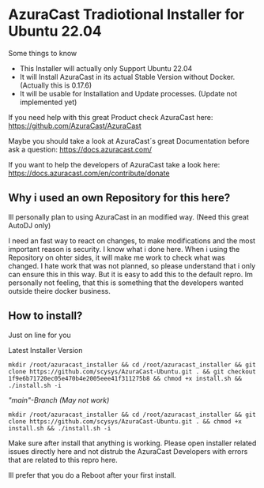 # AzuraCast Tradiotional Installer for Ubuntu 22.04

Some things to know
- This Installer will actually only Support Ubuntu 22.04
- It will Install AzuraCast in its actual Stable Version without Docker. (Actually this is 0.17.6)
- It will be usable for Installation and Update processes. (Update not implemented yet)

If you need help with this great Product check AzuraCast here: https://github.com/AzuraCast/AzuraCast

Maybe you should take a look at AzuraCast´s great Documentation before ask a question: https://docs.azuracast.com/

If you want to help the developers of AzuraCast take a look here: https://docs.azuracast.com/en/contribute/donate

## Why i used an own Repository for this here?

Ill personally plan to using AzuraCast in an modified way. (Need this great AutoDJ only)

I need an fast way to react on changes, to make modifications and the most important reason is security. I know what i done here. When i using the Repository on ohter sides, it will make me work to check what was changed. I hate work that was not planned, so please understand that i only can ensure this in this way. But it is easy to add this to the default repro. Im personally not feeling, that this is something that the developers wanted outside theire docker business.

## How to install?

Just on line for you

Latest Installer Version

```
mkdir /root/azuracast_installer && cd /root/azuracast_installer && git clone https://github.com/scysys/AzuraCast-Ubuntu.git . && git checkout 1f9e6b71720ec05e470b4e2005eee41f311275b8 && chmod +x install.sh && ./install.sh -i
```

*"main"-Branch (May not work)*

```
mkdir /root/azuracast_installer && cd /root/azuracast_installer && git clone https://github.com/scysys/AzuraCast-Ubuntu.git . && chmod +x install.sh && ./install.sh -i
```

Make sure after install that anything is working. Please open installer related issues directly here and not distrub the AzuraCast Developers with errors that are related to this repro here.

Ill prefer that you do a Reboot after your first install.
